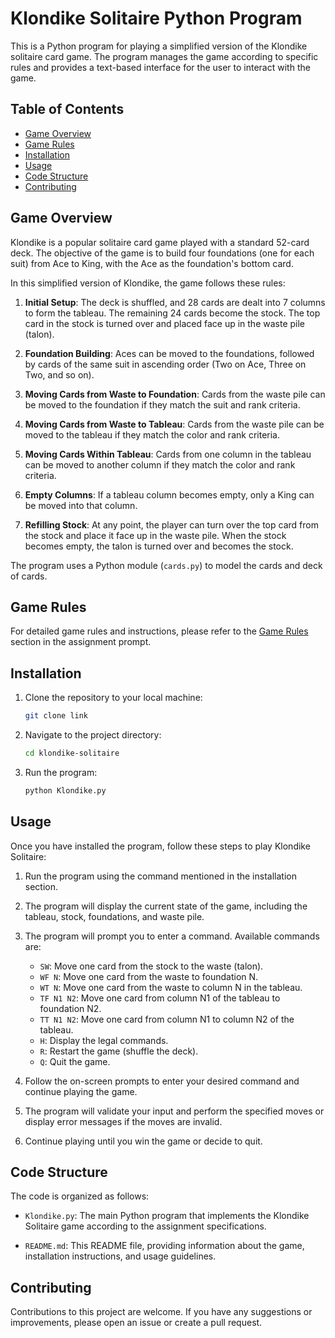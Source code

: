 # Klondike Solitaire Python Program

This is a Python program for playing a simplified version of the Klondike solitaire card game. The program manages the game according to specific rules and provides a text-based interface for the user to interact with the game.

## Table of Contents
- [Game Overview](#game-overview)
- [Game Rules](#game-rules)
- [Installation](#installation)
- [Usage](#usage)
- [Code Structure](#code-structure)
- [Contributing](#contributing)

## Game Overview

Klondike is a popular solitaire card game played with a standard 52-card deck. The objective of the game is to build four foundations (one for each suit) from Ace to King, with the Ace as the foundation's bottom card.

In this simplified version of Klondike, the game follows these rules:

1. **Initial Setup**: The deck is shuffled, and 28 cards are dealt into 7 columns to form the tableau. The remaining 24 cards become the stock. The top card in the stock is turned over and placed face up in the waste pile (talon).

2. **Foundation Building**: Aces can be moved to the foundations, followed by cards of the same suit in ascending order (Two on Ace, Three on Two, and so on).

3. **Moving Cards from Waste to Foundation**: Cards from the waste pile can be moved to the foundation if they match the suit and rank criteria.

4. **Moving Cards from Waste to Tableau**: Cards from the waste pile can be moved to the tableau if they match the color and rank criteria.

5. **Moving Cards Within Tableau**: Cards from one column in the tableau can be moved to another column if they match the color and rank criteria.

6. **Empty Columns**: If a tableau column becomes empty, only a King can be moved into that column.

7. **Refilling Stock**: At any point, the player can turn over the top card from the stock and place it face up in the waste pile. When the stock becomes empty, the talon is turned over and becomes the stock.

The program uses a Python module (`cards.py`) to model the cards and deck of cards.

## Game Rules

For detailed game rules and instructions, please refer to the [Game Rules](#game-rules) section in the assignment prompt.

## Installation

1. Clone the repository to your local machine:
   ```bash
   git clone link
   ```

2. Navigate to the project directory:
   ```bash
   cd klondike-solitaire
   ```

3. Run the program:
   ```bash
   python Klondike.py
   ```

## Usage

Once you have installed the program, follow these steps to play Klondike Solitaire:

1. Run the program using the command mentioned in the installation section.

2. The program will display the current state of the game, including the tableau, stock, foundations, and waste pile.

3. The program will prompt you to enter a command. Available commands are:
   - `SW`: Move one card from the stock to the waste (talon).
   - `WF N`: Move one card from the waste to foundation N.
   - `WT N`: Move one card from the waste to column N in the tableau.
   - `TF N1 N2`: Move one card from column N1 of the tableau to foundation N2.
   - `TT N1 N2`: Move one card from column N1 to column N2 of the tableau.
   - `H`: Display the legal commands.
   - `R`: Restart the game (shuffle the deck).
   - `Q`: Quit the game.

4. Follow the on-screen prompts to enter your desired command and continue playing the game.

5. The program will validate your input and perform the specified moves or display error messages if the moves are invalid.

6. Continue playing until you win the game or decide to quit.

## Code Structure

The code is organized as follows:

- `Klondike.py`: The main Python program that implements the Klondike Solitaire game according to the assignment specifications.

- `README.md`: This README file, providing information about the game, installation instructions, and usage guidelines.

## Contributing

Contributions to this project are welcome. If you have any suggestions or improvements, please open an issue or create a pull request.